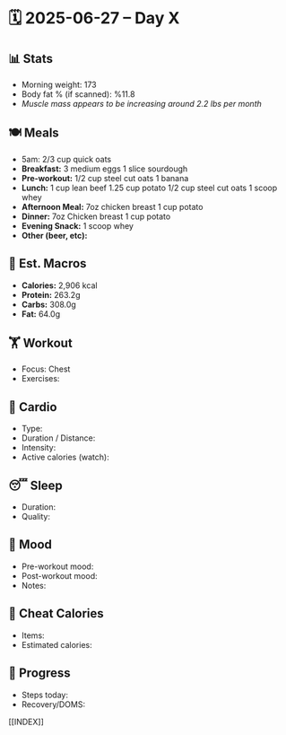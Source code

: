 # 🗓️ 2025-06-27 – Day X

## 📊 Stats
- Morning weight: 173
- Body fat % (if scanned): %11.8
- *Muscle mass appears to be increasing around 2.2 lbs per month*

## 🍽️ Meals
- 5am: 2/3 cup quick oats
- **Breakfast:** 3 medium eggs 1 slice sourdough
- **Pre-workout:**  1/2 cup steel cut oats 1 banana
- **Lunch:**  1 cup lean beef 1.25 cup potato 1/2 cup steel cut oats 1 scoop whey
- **Afternoon Meal:**  7oz chicken breast 1 cup potato
- **Dinner:**  7oz Chicken breast 1 cup potato
- **Evening Snack:**  1 scoop whey
- **Other (beer, etc):**  

## 🧮 Est. Macros
- **Calories:** 2,906 kcal  
- **Protein:** 263.2g  
- **Carbs:** 308.0g  
- **Fat:** 64.0g  

## 🏋️ Workout
- Focus: Chest
- Exercises:  

## 🏃 Cardio
- Type:  
- Duration / Distance:  
- Intensity:  
- Active calories (watch):  

## 😴 Sleep
- Duration:  
- Quality:  

## 🧠 Mood
- Pre-workout mood:  
- Post-workout mood:  
- Notes:  

## 🍫 Cheat Calories
- Items:  
- Estimated calories:  

## 🧍 Progress
- Steps today:  
- Recovery/DOMS:  

[[INDEX]]

